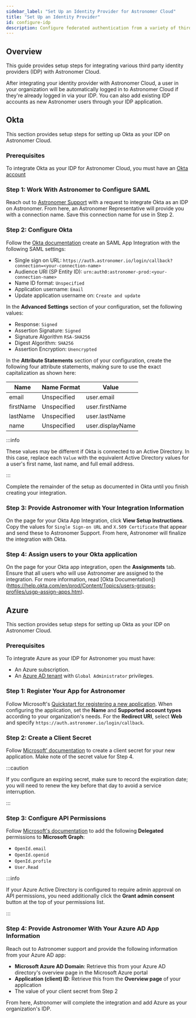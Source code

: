 ```yaml
---
sidebar_label: "Set Up an Identity Provider for Astronomer Cloud"
title: "Set Up an Identity Provider"
id: configure-idp
description: Configure federated authentication from a variety of third party identity providers on Astronomer Cloud.
---
```


## Overview

This guide provides setup steps for integrating various third party identity providers (IDP) with Astronomer Cloud.

After integrating your identity provider with Astronomer Cloud, a user in your organization will be automatically logged in to Astronomer Cloud if they're already logged in via your IDP. You can also add existing IDP accounts as new Astronomer users through your IDP application.

## Okta

This section provides setup steps for setting up Okta as your IDP on Astronomer Cloud.

### Prerequisites

To integrate Okta as your IDP for Astronomer Cloud, you must have an [Okta account](https://www.okta.com/)

### Step 1: Work With Astronomer to Configure SAML

Reach out to [Astronomer Support](support.astronomer.io) with a request to integrate Okta as an IDP on Astronomer. From here, an Astronomer Representative will provide you with a connection name. Save this connection name for use in Step 2.

### Step 2: Configure Okta

Follow the [Okta documentation](https://help.okta.com/en/prod/Content/Topics/Apps/Apps_App_Integration_Wizard_SAML.htm) create an SAML App Integration with the following SAML settings:

- Single sign on URL: `https://auth.astronomer.io/login/callback?connection=<your-connection-name>`
- Audience URI (SP Entity ID): `urn:auth0:astronomer-prod:<your-connection-name>`
- Name ID format: `Unspecified`
- Application username: `Email`
- Update application username on: `Create and update`

In the **Advanced Settings** section of your configuration, set the following values:

- Response: `Signed`
- Assertion Signature: `Signed`
- Signature Algorithm `RSA-SHA256`
- Digest Algorithm: `SHA256`
- Assertion Encryption: `Unencrypted`

In the **Attribute Statements** section of your configuration, create the following four attribute statements, making sure to use the exact capitalization as shown here:

| Name      | Name Format | Value            |
| --------- | ----------- | ---------------- |
| email     | Unspecified | user.email       |
| firstName | Unspecified | user.firstName   |
| lastName  | Unspecified | user.lastName    |
| name      | Unspecified | user.displayName |

:::info

These values may be different if Okta is connected to an Active Directory. In this case, replace each `Value` with the equivalent Active Directory values for a user's first name, last name, and full email address.

:::

Complete the remainder of the setup as documented in Okta until you finish creating your integration.

### Step 3: Provide Astronomer with Your Integration Information

On the page for your Okta App Integration, click **View Setup Instructions**. Copy the values for `Single Sign-on URL` and `X.509 Certificate` that appear and send these to Astronomer Support. From here, Astronomer will finalize the integration with Okta.

### Step 4: Assign users to your Okta application

On the page for your Okta app integration, open the **Assignments** tab. Ensure that all users who will use Astronomer are assigned to the integration. For more information, read [Okta Documentation])(https://help.okta.com/en/prod/Content/Topics/users-groups-profiles/usgp-assign-apps.htm).

## Azure

This section provides setup steps for setting up Okta as your IDP on Astronomer Cloud.

### Prerequisites

To integrate Azure as your IDP for Astronomer you must have:

- An Azure subscription.
- An [Azure AD tenant](https://docs.microsoft.com/en-us/azure/active-directory/develop/quickstart-create-new-tenant) with `Global Administrator` privileges.

### Step 1: Register Your App for Astronomer

Follow Microsoft's [Quickstart for registering a new application](https://docs.microsoft.com/en-us/azure/active-directory/develop/quickstart-register-app). When configuring the application, set the **Name** and **Supported account types** according to your organization's needs. For the **Redirect URI**, select **Web** and specify `https://auth.astronomer.io/login/callback`.

### Step 2: Create a Client Secret

Follow [Microsoft' documentation](https://docs.microsoft.com/en-us/azure/active-directory/develop/quickstart-register-app#add-credentials) to create a client secret for your new application. Make note of the secret value for Step 4.

:::caution

If you configure an expiring secret, make sure to record the expiration date; you will need to renew the key before that day to avoid a service interruption.

:::

### Step 3: Configure API Permissions

Follow [Microsoft's documentation](https://docs.microsoft.com/en-us/azure/active-directory/develop/quickstart-configure-app-access-web-apis#add-permissions-to-access-web-apis) to add the following **Delegated** permissions to **Microsoft Graph**:

- `OpenId.email`
- `OpenId.openid`
- `OpenId.profile`
- `User.Read`

:::info

If your Azure Active Directory is configured to require admin approval on API permissions, you need additionally click the **Grant admin consent** button at the top of your permissions list.

:::

### Step 4: Provide Astronomer With Your Azure AD App Information

Reach out to Astronomer support and provide the following information from your Azure AD app:

- **Microsoft Azure AD Domain**: Retrieve this from your Azure AD directory's overview page in the Microsoft Azure portal
- **Application (client) ID**: Retrieve this from the **Overview page** of your application
- The value of your client secret from Step 2

From here, Astronomer will complete the integration and add Azure as your organization's IDP.
